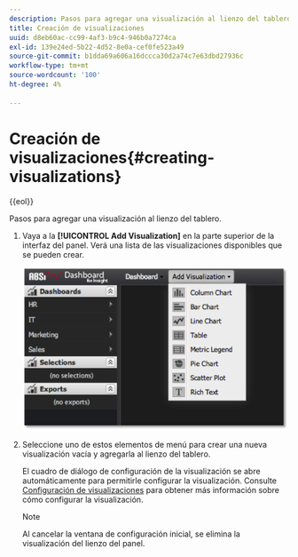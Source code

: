 ```yaml
---
description: Pasos para agregar una visualización al lienzo del tablero.
title: Creación de visualizaciones
uuid: d8eb60ac-cc99-4af3-b9c4-946b0a7274ca
exl-id: 139e24ed-5b22-4d52-8e0a-cef0fe523a49
source-git-commit: b1dda69a606a16dccca30d2a74c7e63dbd27936c
workflow-type: tm+mt
source-wordcount: '100'
ht-degree: 4%

---
```


# Creación de visualizaciones{#creating-visualizations}

{{eol}}

Pasos para agregar una visualización al lienzo del tablero.

1. Vaya a la **[!UICONTROL Add Visualization]** en la parte superior de la interfaz del panel. Verá una lista de las visualizaciones disponibles que se pueden crear.

   ![](assets/create_visualization1.png)

1. Seleccione uno de estos elementos de menú para crear una nueva visualización vacía y agregarla al lienzo del tablero.

   El cuadro de diálogo de configuración de la visualización se abre automáticamente para permitirle configurar la visualización. Consulte [Configuración de visualizaciones](../../../home/c-adobe-data-workbench-dashboard/c-visualizations/c-configuring-visualizations.md#concept-edc3c7270ffe429c9aab8ceca429b570) para obtener más información sobre cómo configurar la visualización.

   >[!NOTE]
   >
   >Al cancelar la ventana de configuración inicial, se elimina la visualización del lienzo del panel.
